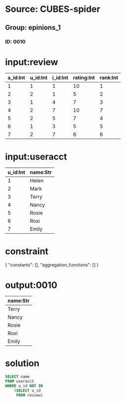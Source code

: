 # Source: CUBES-spider
## Group: epinions_1
### ID: 0010

# input:review

| a_id:Int | u_id:Int | i_id:Int | rating:Int | rank:Int |
|---|---|---|---|---|
| 1 | 1 | 1 | 10 | 1 |
| 2 | 2 | 1 | 5 | 2 |
| 3 | 1 | 4 | 7 | 3 |
| 4 | 2 | 7 | 10 | 7 |
| 5 | 2 | 5 | 7 | 4 |
| 6 | 1 | 3 | 5 | 5 |
| 7 | 2 | 7 | 6 | 6 |

# input:useracct

| u_id:Int | name:Str |
|---|---|
| 1 | Helen |
| 2 | Mark |
| 3 | Terry |
| 4 | Nancy |
| 5 | Rosie |
| 6 | Roxi |
| 7 | Emily |

# constraint

{
  "constants": [],
  "aggregation_functions": []
}

# output:0010

| name:Str |
|---|
| Terry |
| Nancy |
| Rosie |
| Roxi |
| Emily |

# solution

```sql
SELECT name
FROM useracct
WHERE u_id NOT IN
    (SELECT u_id
     FROM review)
```
